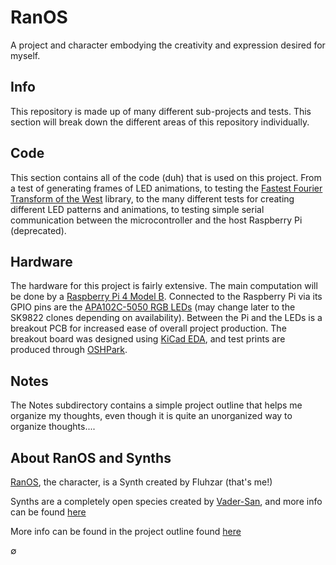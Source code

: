 # RanOS

A project and character embodying the creativity and expression desired for myself.

## Info

This repository is made up of many different sub-projects and tests. This section will break down the different areas of this repository individually.

## Code

This section contains all of the code (duh) that is used on this project. From a test of generating frames of LED animations, to testing the [Fastest Fourier Transform of the West](http://fftw.org) library, to the many different tests for creating different LED patterns and animations, to testing simple serial communication between the microcontroller and the host Raspberry Pi (deprecated).

## Hardware

The hardware for this project is fairly extensive. The main computation will be done by a [Raspberry Pi 4 Model B](https://www.raspberrypi.org/products/raspberry-pi-4-model-b/). Connected to the Raspberry Pi via its GPIO pins are the [APA102C-5050 RGB LEDs](https://cdn-shop.adafruit.com/datasheets/APA102.pdf) (may change later to the SK9822 clones depending on availability). Between the Pi and the LEDs is a breakout PCB for increased ease of overall project production. The breakout board was designed using [KiCad EDA](http://kicad-pcb.org/), and test prints are produced through [OSHPark](https://oshpark.com/).

## Notes

The Notes subdirectory contains a simple project outline that helps me organize my thoughts, even though it is quite an unorganized way to organize thoughts....

## About RanOS and Synths

[RanOS](https://www.furaffinity.net/view/32036759/), the character, is a Synth created by Fluhzar (that's me!)

Synths are a completely open species created by [Vader-San](https://twitter.com/VaderSan), and more info can be found [here](https://www.furaffinity.net/view/30498471)

More info can be found in the project outline found [here](Notes/ProjectOutline.md)

∅
